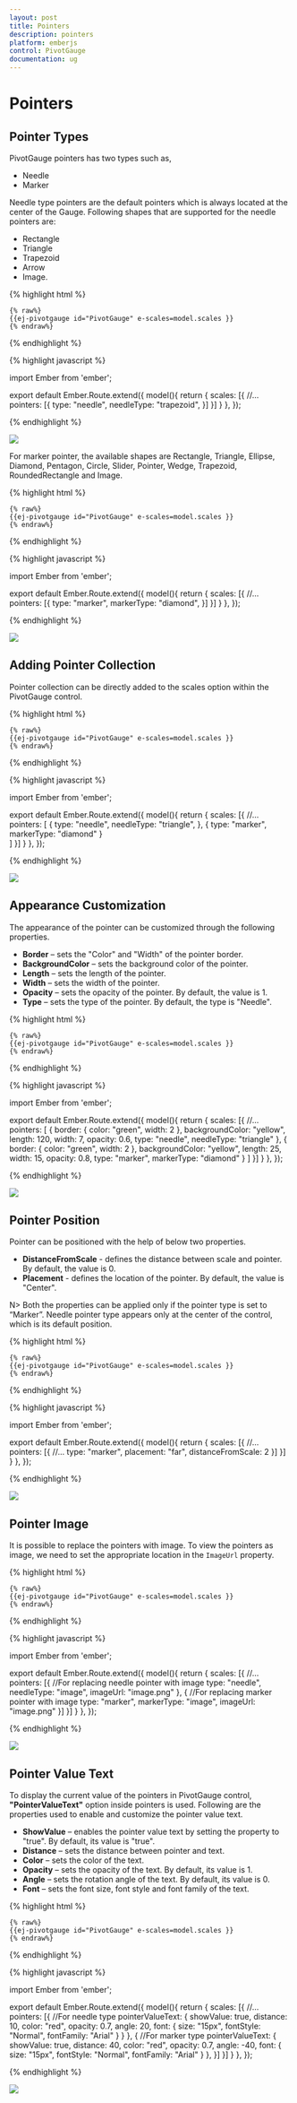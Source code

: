 ```yaml
---
layout: post
title: Pointers
description: pointers
platform: emberjs
control: PivotGauge
documentation: ug
---
```


# Pointers

## Pointer Types

PivotGauge pointers has two types such as,

* Needle
* Marker

Needle type pointers are the default pointers which is always located at the center of the Gauge. Following shapes that are supported for the needle pointers are:

* Rectangle
* Triangle
* Trapezoid
* Arrow
* Image.

{% highlight html %}

	{% raw%}
	{{ej-pivotgauge id="PivotGauge" e-scales=model.scales }}
    {% endraw%}

{% endhighlight %}

{% highlight javascript %}

import Ember from 'ember';

export default Ember.Route.extend({
   model(){
    return {
            scales: [{
                //...
                pointers: [{
                    type: "needle",
                    needleType: "trapezoid",
                }]
            }]
        }
    },
});
    
{% endhighlight %}

![](Pointers_images/NeedlePointer.png) 

For marker pointer, the available shapes are Rectangle, Triangle, Ellipse, Diamond, Pentagon, Circle, Slider, Pointer, Wedge, Trapezoid, RoundedRectangle and Image.

{% highlight html %}

	{% raw%}
	{{ej-pivotgauge id="PivotGauge" e-scales=model.scales }}
    {% endraw%}

{% endhighlight %}

{% highlight javascript %}

import Ember from 'ember';

export default Ember.Route.extend({
   model(){
    return {
            scales: [{
                //...
                pointers: [{
                    type: "marker",
                    markerType: "diamond",
                }]
            }]
        }
    },
});
    
{% endhighlight %}

![](Pointers_images/MarkerPointer.png) 

## Adding Pointer Collection

Pointer collection can be directly added to the scales option within the PivotGauge control. 

{% highlight html %}

	{% raw%}
	{{ej-pivotgauge id="PivotGauge" e-scales=model.scales }}
    {% endraw%}

{% endhighlight %}

{% highlight javascript %}

import Ember from 'ember';

export default Ember.Route.extend({
   model(){
    return {
    scales: [{
            //...
            pointers: [
                {
                    type: "needle",
                    needleType: "triangle",
                }, 
                {
                    type: "marker",
                    markerType: "diamond"
                }     
            ]
        }]
        }
    },
});
    
{% endhighlight %}

![](Pointers_images/PointerCollection.png) 

## Appearance Customization

The appearance of the pointer can be customized through the following properties.

* **Border** – sets the "Color" and "Width" of the pointer border.
* **BackgroundColor** – sets the background color of the pointer.
* **Length** – sets the length of the pointer.
* **Width** – sets the width of the pointer.
* **Opacity** – sets the opacity of the pointer.  By default, the value is 1.
* **Type** – sets the type of the pointer.  By default, the type is "Needle".

{% highlight html %}

	{% raw%}
	{{ej-pivotgauge id="PivotGauge" e-scales=model.scales }}
    {% endraw%}

{% endhighlight %}

{% highlight javascript %}

import Ember from 'ember';

export default Ember.Route.extend({
   model(){
    return {
    scales: [{
            //...
            pointers: [
                {
                    border: {
                        color: "green",
                        width: 2
                    },
                    backgroundColor: "yellow",
                    length: 120,
                    width: 7,
                    opacity: 0.6,
                    type: "needle",
                    needleType: "triangle"
                }, 
                {
                    border: {
                        color: "green",
                        width: 2
                    },
                    backgroundColor: "yellow",
                    length: 25,
                    width: 15,
                    opacity: 0.8,
                    type: "marker",
                    markerType: "diamond"
                }
            ]
        }]
        }
    },
});
    
{% endhighlight %}

![](Pointers_images/AppearanceCustomization.png) 

## Pointer Position

Pointer can be positioned with the help of below two properties.

* **DistanceFromScale** -  defines the distance between scale and pointer. By default, the value is 0.
* **Placement** -  defines the location of the pointer. By default, the value is "Center".

N> Both the properties can be applied only if the pointer type is set to “Marker”. Needle pointer type appears only at the center of the control, which is its default position.

{% highlight html %}

	{% raw%}
	{{ej-pivotgauge id="PivotGauge" e-scales=model.scales }}
    {% endraw%}

{% endhighlight %}

{% highlight javascript %}

import Ember from 'ember';

export default Ember.Route.extend({
   model(){
    return {
    scales: [{
            //...
            pointers: [{
                //...
                type: "marker",
                placement: "far",
                distanceFromScale: 2
            }]
        }]
        }
    },
});
    
{% endhighlight %}

![](Pointers_images/PointerPosition.png) 

## Pointer Image

It is possible to replace the pointers with image. To view the pointers as image, we need to set the appropriate location in the `ImageUrl` property.

{% highlight html %}

	{% raw%}
	{{ej-pivotgauge id="PivotGauge" e-scales=model.scales }}
    {% endraw%}

{% endhighlight %}

{% highlight javascript %}

import Ember from 'ember';

export default Ember.Route.extend({
   model(){
    return {
    scales: [{
            //...
            pointers: [{
                //For replacing needle pointer with image
                type: "needle",
                needleType: "image",
                imageUrl: "image.png"
            }, 
            {
                //For replacing marker pointer with image
                type: "marker",
                markerType: "image",
                imageUrl: "image.png"
            }]
        }]
        }
    },
});
    
{% endhighlight %}

![](Pointers_images/MarkerPointerWithImage.png)

## Pointer Value Text

To display the current value of the pointers in PivotGauge control, **"PointerValueText"** option inside pointers is used.  Following are the properties used to enable and customize the pointer value text.
 
* **ShowValue** – enables the pointer value text by setting the property to "true". By default, its value is "true".
* **Distance** – sets the distance between pointer and text.
* **Color** – sets the color of the text.
* **Opacity** – sets the opacity of the text. By default, its value is 1.
* **Angle** – sets the rotation angle of the text. By default, its value is 0.
* **Font** – sets the font size, font style and font family of the text.

{% highlight html %}

	{% raw%}
	{{ej-pivotgauge id="PivotGauge" e-scales=model.scales }}
    {% endraw%}

{% endhighlight %}

{% highlight javascript %}

import Ember from 'ember';

export default Ember.Route.extend({
   model(){
    return {
    scales: [{
            //...
            pointers: [{
                //For needle type
                pointerValueText: {
                    showValue: true,
                    distance: 10,
                    color: "red",
                    opacity: 0.7,
                    angle: 20,
                    font: {
                        size: "15px",
                        fontStyle: "Normal",
                        fontFamily: "Arial"
                    }
                }
            }, 
            {
                //For marker type
                pointerValueText: {
                    showValue: true,
                    distance: 40,
                    color: "red",
                    opacity: 0.7,
                    angle: -40,
                    font: {
                        size: "15px",
                        fontStyle: "Normal",
                        fontFamily: "Arial"
                    }
                },
            }]
        }]
        }
    },
});
    
{% endhighlight %}

![](Pointers_images/PointerValueText.png) 
